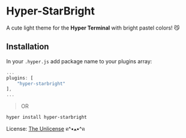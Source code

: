 # Hyper-StarBright

A cute light theme for the **Hyper Terminal** with bright pastel colors! 😼

## Installation

In your `.hyper.js` add package name to your plugins array:

```js
...
plugins: [
    "hyper-starbright"
],
...
```

> OR

```bash
hyper install hyper-starbright
```

License: [The Unlicense](./license.md)
ฅ^•ﻌ•^ฅ
